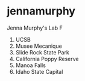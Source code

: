 # jennamurphy
Jenna Murphy's Lab F
1) UCSB
2) Musee Mecanique
3) Slide Rock State Park
4) California Poppy Reserve
5) Manoa Falls
6) Idaho State Capital
